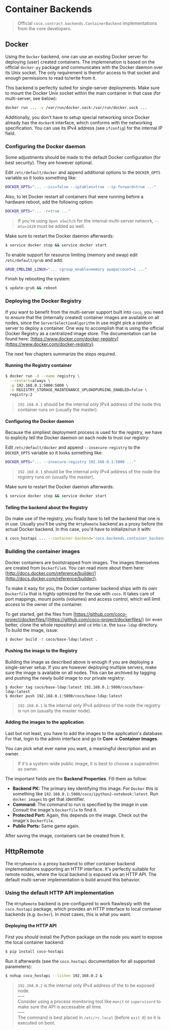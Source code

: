 # Container Backends

> Official `coco.contract.backends.ContainerBackend` implementations from the core developers.

## Docker

Using the `Docker` backend, one can use an existing Docker server for deploying (user) created containers. The implemenation is based on the official `docker-py` package and communicates with the Docker daemon over its Unix socket. The only requirement is therefor access to that socket and enough permissions to read to/write from it.

This backend is perfectly suited for single-server deployments. Make sure to mount the Docker Unix socket within the main container in that case (for multi-server, see below):

```bash
docker run ... -v /var/run/docker.sock:/var/run/docker.sock ...
```

Additionally, you don't have to setup special networking since Docker already has the `docker0` interface, which conforms with the networking specification. You can use its IPv4 address (see `ifconfig`) for the internal IP field.

### Configuring the Docker daemon

Some adjustments should be made to the default Docker configuration (for best security). They are however optional.

Edit `/etc/default/docker` and append additional options to the `DOCKER_OPTS` variable so it looks something like:

```bash
DOCKER_OPTS="... --icc=false --iptables=true --ip-forward=true ..."
```

Also, to let Docker restart all containers that were running before a hardware reboot, add the following option:

```bash
DOCKER_OPTS="... -r=true ..."
```

> If you're using `Open vSwitch` for the internal multi-server network, `--mtu=1420` must be added as well.

Make sure to restart the Docker daemon afterwards:

```bash
$ service docker stop && service docker start
```

To enable support for resource limiting (memory and swap) edit `/etc/default/grub` and add:

```bash
GRUB_CMDLINE_LINUX="... cgroup_enable=memory swapaccount=1 ..."
```

Finish by rebooting the system:

```bash
$ update-grub && reboot
```

### Deploying the Docker Registry

If you want to benefit from the multi-server support built into `coco`, you need to ensure that the (internally created) container images are available on all nodes, since the `ServerSelectionAlgorithm` in use might pick a random server to deploy a container.
One way to accomplish that is using the official Docker Registry as a centralized image store. The documentation can be found here: [https://www.docker.com/docker-registry](https://www.docker.com/docker-registry).

The next few chapters summarize the steps required.

#### Running the Registry container

```bash
$ docker run -d --name registry \
  --restart=always \
  -p 192.168.0.1:5000:5000 \
  -e REGISTRY_STORAGE_MAINTENANCE_UPLOADPURGING_ENABLED=false \
  registry:2
```

> `192.168.0.1` should be the internal only IPv4 address of the node this container runs on (usually the master).

#### Configuring the Docker daemon

Because the simpliest deployment process is used for the registry, we have to explicity tell the Docker daemon on each node to trust our registry:

Edit `/etc/default/docker` and append `--insecure-registry` to the `DOCKER_OPTS` variable so it looks something like:

```bash
DOCKER_OPTS="... --insecure-registry 192.168.0.1:5000 ..."
```

> `192.168.0.1` should be the internal only IPv4 address of the node the registry runs on (usually the master).

Make sure to restart the Docker daemon afterwards:

```bash
$ service docker stop && service docker start
```

#### Telling the backend about the Registry

Do make use of the registry, you finally have to tell the backend that one is in use. Usually you'll be using the `HttpRemote` backend as a proxy before the actual Docker backend. In this case, you'd have to initialize/run it with:

```bash
$ coco_hostapi ... --container-backend='coco.backends.container_backends.Docker' --container-backend-args='{"registry": "192.168.0.1:5000"}' ...
```

### Building the container images

Docker containers are bootstrapped from images. The images themselves are created from `Dockerfile`s. You can read more about them here: [http://docs.docker.com/reference/builder/](http://docs.docker.com/reference/builder/).

To make it easy for you, the Docker container backend ships with its own `Dockerfile` that is highly optimized for the use with `coco`. It takes care of port mappings, mount points (volumes) and access control, which will limit access to the owner of the container.

To get started, get the files from [https://github.com/coco-project/dockerfiles/](https://github.com/coco-project/dockerfiles/) (or even better, clone the whole repository) and `cd` into i.e. the `base-ldap` directory. To build the image, issue:

```bash
$ docker build -t coco/base-ldap:latest .
```

#### Pushing the image to the Registry

Building the image as described above is enough if you are deploying a single-server setup. If you are however deploying multiple servers, make sure the image is available on all nodes. This can be archived by tagging and pushing the newly build image to our private registry:

```
$ docker tag coco/base-ldap:latest 192.168.0.1:5000/coco/base-ldap:latest
$ docker push 192.168.0.1:5000/coco/base-ldap:latest
```

> `192.168.0.1` is the internal only IPv4 address of the node the registry is run on (usually the master node).

#### Adding the images to the application

Last but not least, you have to add the images to the application's database. For that, login to the admin interface and go to **Core -> Container Images**.

You can pick what ever name you want, a meaningful description and an owner.

> If it's a system-wide public image, it is best to choose a superadmin as owner.

The important fields are the **Backend Properties**. Fill them as follow:

- **Backend PK:** The primary key identifying this image. For `Docker` this is something like `192.168.0.1:5000/coco/ipython2-notebook:latest`. Run `docker images` to get that identifier.
- **Command:** The command to run is specified by the image in use. Consult the image's `Dockerfile` to find it.
- **Protected Port:** Again, this depends on the image. Check out the image's `Dockerfile`.
- **Public Ports:** Same game again.

After saving the image, containers can be created from it.

## HttpRemote

The `HttpRemote` is a proxy backend to other container backend implementations supporting an HTTP interface. It's perfectly suitable for remote nodes, where the local backend is exposed via an HTTP API. The default multi-server implementation is build around this behavior.

### Using the default HTTP API implementation

The `HttpRemote` backend is pre-configured to work flawlessly with the `coco.hostapi` package, which provides an HTTP interface to local container backends (e.g. `Docker`). In most cases, this is what you want.

#### Deploying the HTTP API

First you should install the Python package on the node you want to expose the local container backend:

```bash
$ pip install coco-hostapi
```

Run it afterwards (see the `coco.hostapi` documentation for all supported parameters):

```bash
$ nohup coco_hostapi --listen 192.168.0.2 &
```

> `192.168.0.2` is the internal only IPv4 address of the to be exposed node.    
> –––    
> Consider using a process monitoring tool like `monit` or `supervisord` to make sure the API is accessable all time.    
> –––  
> The command is best placed in `/etc/rc.local` (before `exit 0`) so it is executed on boot.
